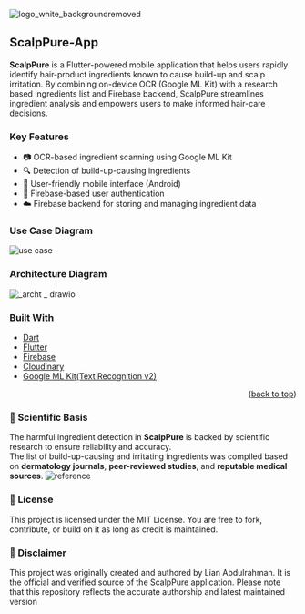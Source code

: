 
![logo_white_backgroundremoved](https://github.com/user-attachments/assets/c2d4534a-63c1-4b8e-aabd-d82c6db32c95)

## ScalpPure-App
**ScalpPure** is a Flutter-powered mobile application that helps users rapidly identify hair-product ingredients known to cause build-up and scalp irritation. By combining on-device OCR (Google ML Kit) with a research based ingredients list and Firebase backend, ScalpPure streamlines ingredient analysis and empowers users to make informed hair-care decisions.

### Key Features
- 📷 OCR-based ingredient scanning using Google ML Kit
- 🔍 Detection of build-up-causing ingredients
- 📱 User-friendly mobile interface (Android)
- 🔐 Firebase-based user authentication
- ☁️ Firebase backend for storing and managing ingredient data

### Use Case Diagram
![use case](https://github.com/user-attachments/assets/21709a90-b505-4f1f-b756-4c770deee4ab)

### Architecture Diagram
![_archt _ drawio](https://github.com/user-attachments/assets/b921a7b0-409e-4c39-81a5-ad8d5b4c4c43)

### Built With

* [Dart](https://dart.dev/)
* [Flutter](https://flutter.dev/)
* [Firebase](https://firebase.google.com/)
* [Cloudinary](https://cloudinary.com/)
* [Google ML Kit(Text Recognition v2)](https://developers.google.com/ml-kit/vision/text-recognition/v2)

<p align="right">(<a href="#top">back to top</a>)</p>

### 🧪 Scientific Basis

The harmful ingredient detection in **ScalpPure** is backed by scientific research to ensure reliability and accuracy.  
The list of build-up-causing and irritating ingredients was compiled based on **dermatology journals**, **peer-reviewed studies**, and **reputable medical sources**.
![reference](https://github.com/user-attachments/assets/76e4c1be-a77e-4e7d-823d-73e396b0a57d)


### 📜 License

This project is licensed under the MIT License. You are free to fork, contribute, or build on it as long as credit is maintained.

### 🚨 Disclaimer

This project was originally created and authored by Lian Abdulrahman.
It is the official and verified source of the ScalpPure application.
Please note that this repository reflects the accurate authorship and latest maintained version
